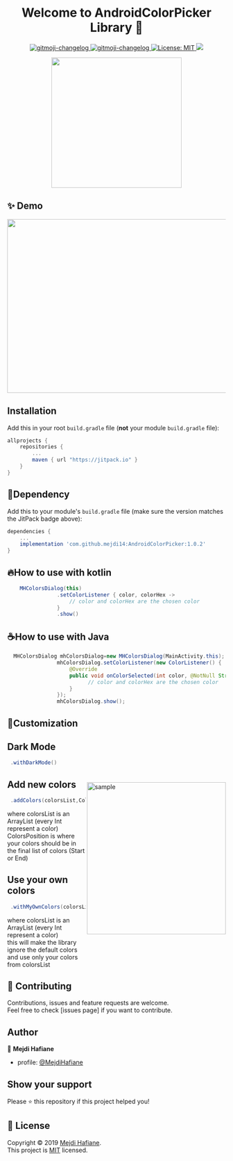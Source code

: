 <h1 align="center">Welcome to AndroidColorPicker Library 👋</h1>
<p align="center">
  <a href="https://github.com/frinyvonnick/gitmoji-changelog">
    <img src="https://img.shields.io/badge/API-15%2B-blue.svg?style=flat" alt="gitmoji-changelog">
  </a>  <a href="https://github.com/frinyvonnick/gitmoji-changelog">
    <img src="https://jitpack.io/v/mejdi14/AndroidColorPicker.svg" alt="gitmoji-changelog">
  </a>
  </a>
	<a href="https://github.com/kefranabg/readme-md-generator/blob/master/LICENSE">
    <img alt="License: MIT" src="https://img.shields.io/badge/license-MIT-yellow.svg" target="_blank" />
  </a>
  <a href="https://codecov.io/gh/kefranabg/readme-md-generator">
    <img src="https://codecov.io/gh/kefranabg/readme-md-generator/branch/master/graph/badge.svg" />
  </a>

 
</p>

<p align="center">
<img src="https://github.com/mejdi14/AndroidColorPicker/blob/master/images/logo.png" height="300" width="300" >
	</p>
	

## ✨ Demo
<p align="center">
<img src="https://github.com/mejdi14/AndroidColorPicker/blob/master/images/original.gif" height="400" width="550" >
	</p>
	
	

## Installation

Add this in your root `build.gradle` file (**not** your module `build.gradle` file):

```gradle
allprojects {
	repositories {
		...
		maven { url "https://jitpack.io" }
	}
}
``` 
## :hammer:Dependency

Add this to your module's `build.gradle` file (make sure the version matches the JitPack badge above):

```gradle
dependencies {
	...
	implementation 'com.github.mejdi14:AndroidColorPicker:1.0.2'
}
```


## :fire:How to use with kotlin

``` java
    MHColorsDialog(this)
                .setColorListener { color, colorHex ->
                    // color and colorHex are the chosen color
                }
                .show()
```

## :coffee:How to use with Java

``` java
  MHColorsDialog mhColorsDialog=new MHColorsDialog(MainActivity.this);
                mhColorsDialog.setColorListener(new ColorListener() {
                    @Override
                    public void onColorSelected(int color, @NotNull String colorHex) {
                          // color and colorHex are the chosen color
                    }
                });
                mhColorsDialog.show();
```


## :art:Customization

Dark Mode
-----
<img src="https://github.com/mejdi14/AndroidColorPicker/blob/master/images/dark4.png" alt="sample" title="sample" width="320" height="350" align="right" vspace="52" />

``` java
 .withDarkMode()
```
Add new colors
-----

``` java
 .addColors(colorsList,ColorsPosition.START)
```
where colorsList is an ArrayList<Int> (every Int represent a color)</br>
ColorsPosition is where your colors should be in the final list of colors (Start or End)
	
Use your own colors
-----

``` java
 .withMyOwnColors(colorsList)
```
where colorsList is an ArrayList<Int> (every Int represent a color)</br>
this will make the library ignore the default colors and use only your colors from colorsList	




## 🤝 Contributing

Contributions, issues and feature requests are welcome.<br />
Feel free to check [issues page] if you want to contribute.<br />


## Author

👤 **Mejdi Hafiane**

- profile: [@MejdiHafiane](https://mejdi14.github.io/mejdi/#/about)

## Show your support

Please ⭐️ this repository if this project helped you!


## 📝 License

Copyright © 2019 [Mejdi Hafiane](https://github.com/mejdi14).<br />
This project is [MIT](https://github.com/mejdi14/readme-md-generator/blob/master/LICENSE) licensed.
